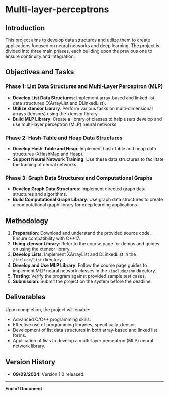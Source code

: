 # Multi-layer-perceptrons

## Introduction

This project aims to develop data structures and utilize them to create applications focused on neural networks and deep learning. The project is divided into three main phases, each building upon the previous one to ensure continuity and integration.

## Objectives and Tasks

### Phase 1: List Data Structures and Multi-Layer Perceptron (MLP)
- **Develop List Data Structures**: Implement array-based and linked list data structures (XArrayList and DLinkedList).
- **Utilize xtensor Library**: Perform various tasks on multi-dimensional arrays (tensors) using the xtensor library.
- **Build MLP Library**: Create a library of classes to help users develop and use multi-layer perceptron (MLP) neural networks.

### Phase 2: Hash-Table and Heap Data Structures
- **Develop Hash-Table and Heap**: Implement hash-table and heap data structures (XHashMap and Heap).
- **Support Neural Network Training**: Use these data structures to facilitate the training of neural networks.

### Phase 3: Graph Data Structures and Computational Graphs
- **Develop Graph Data Structures**: Implement directed graph data structures and algorithms.
- **Build Computational Graph Library**: Use graph data structures to create a computational graph library for deep learning applications.

## Methodology

1. **Preparation**: Download and understand the provided source code. Ensure compatibility with C++17.
2. **Using xtensor Library**: Refer to the course page for demos and guides on using the xtensor library.
3. **Develop Lists**: Implement XArrayList and DLinkedList in the `/include/list` directory.
4. **Develop and Use MLP Library**: Follow the course page guides to implement MLP neural network classes in the `/include/ann` directory.
5. **Testing**: Verify the program against provided sample test cases.
6. **Submission**: Submit the project on the system before the deadline.

## Deliverables

Upon completion, the project will enable:
- Advanced C/C++ programming skills.
- Effective use of programming libraries, specifically xtensor.
- Development of list data structures in both array-based and linked list forms.
- Application of lists to develop a multi-layer perceptron (MLP) neural network library.

## Version History

- **09/09/2024**: Version 1.0 released.

---

**End of Document**

